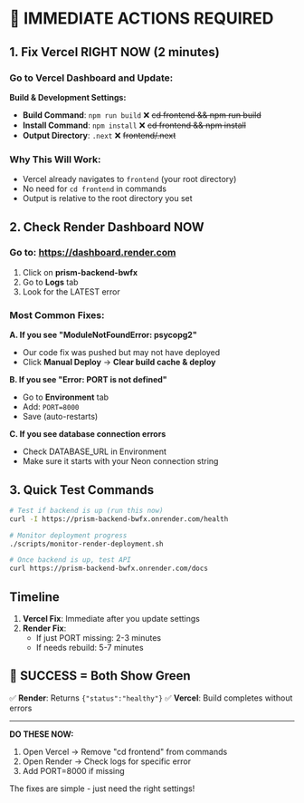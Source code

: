 # 🚨 IMMEDIATE ACTIONS REQUIRED

## 1. Fix Vercel RIGHT NOW (2 minutes)

### Go to Vercel Dashboard and Update:

**Build & Development Settings:**
- **Build Command**: `npm run build` ❌ ~~cd frontend && npm run build~~
- **Install Command**: `npm install` ❌ ~~cd frontend && npm install~~
- **Output Directory**: `.next` ❌ ~~frontend/.next~~

### Why This Will Work:
- Vercel already navigates to `frontend` (your root directory)
- No need for `cd frontend` in commands
- Output is relative to the root directory you set

## 2. Check Render Dashboard NOW

### Go to: https://dashboard.render.com
1. Click on **prism-backend-bwfx**
2. Go to **Logs** tab
3. Look for the LATEST error

### Most Common Fixes:

**A. If you see "ModuleNotFoundError: psycopg2"**
- Our code fix was pushed but may not have deployed
- Click **Manual Deploy** → **Clear build cache & deploy**

**B. If you see "Error: PORT is not defined"**
- Go to **Environment** tab
- Add: `PORT=8000`
- Save (auto-restarts)

**C. If you see database connection errors**
- Check DATABASE_URL in Environment
- Make sure it starts with your Neon connection string

## 3. Quick Test Commands

```bash
# Test if backend is up (run this now)
curl -I https://prism-backend-bwfx.onrender.com/health

# Monitor deployment progress
./scripts/monitor-render-deployment.sh

# Once backend is up, test API
curl https://prism-backend-bwfx.onrender.com/docs
```

## Timeline

1. **Vercel Fix**: Immediate after you update settings
2. **Render Fix**: 
   - If just PORT missing: 2-3 minutes
   - If needs rebuild: 5-7 minutes

## 🎯 SUCCESS = Both Show Green

✅ **Render**: Returns `{"status":"healthy"}`
✅ **Vercel**: Build completes without errors

---

**DO THESE NOW:**
1. Open Vercel → Remove "cd frontend" from commands
2. Open Render → Check logs for specific error
3. Add PORT=8000 if missing

The fixes are simple - just need the right settings!